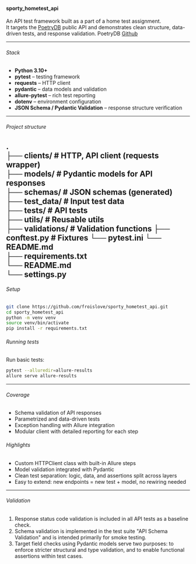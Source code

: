 #### sporty_hometest_api

An API test framework built as a part of a home test assignment.  
It targets the [PoetryDB](https://poetrydb.org/) public API and demonstrates clean structure, data-driven tests, and response validation.
PoetryDB [Github](https://github.com/thundercomb/poetrydb#readme) 

---

###### Stack

- **Python 3.10+**
- **pytest** – testing framework
- **requests** – HTTP client
- **pydantic** – data models and validation
- **allure-pytest** – rich test reporting
- **dotenv** – environment configuration
- **JSON Schema / Pydantic Validation** – response structure verification

---

###### Project structure
.  
├── clients/ # HTTP, API client (requests wrapper)  
├── models/ # Pydantic models for API responses  
├── schemas/ # JSON schemas (generated)  
├── test_data/ # Input test data  
├── tests/ # API tests  
├── utils/ # Reusable utils   
├── validations/ # Validation functions
├── conftest.py # Fixtures
└── pytest.ini
└── README.md  
├── requirements.txt  
└── README.md  
└── settings.py
---

###### Setup

```bash
git clone https://github.com/froislove/sporty_hometest_api.git
cd sporty_hometest_api
python -m venv venv
source venv/bin/activate
pip install -r requirements.txt
```

###### Running tests
Run basic tests:

```bash
pytest --alluredir=allure-results
allure serve allure-results
```

---

###### Coverage
- Schema validation of API responses
- Parametrized and data-driven tests
- Exception handling with Allure integration
- Modular client with detailed reporting for each step

###### Highlights
- Custom HTTPClient class with built-in Allure steps 
- Model validation integrated with Pydantic 
- Clean test separation: logic, data, and assertions split across layers 
- Easy to extend: new endpoints = new test + model, no rewiring needed

---

###### Validation
1) Response status code validation is included in all API tests as a baseline check.
2) Schema validation is implemented in the test suite "API Schema Validation" and is intended primarily for smoke testing.
3) Target field checks using Pydantic models serve two purposes: to enforce stricter structural and type validation, and to enable functional assertions within test cases.